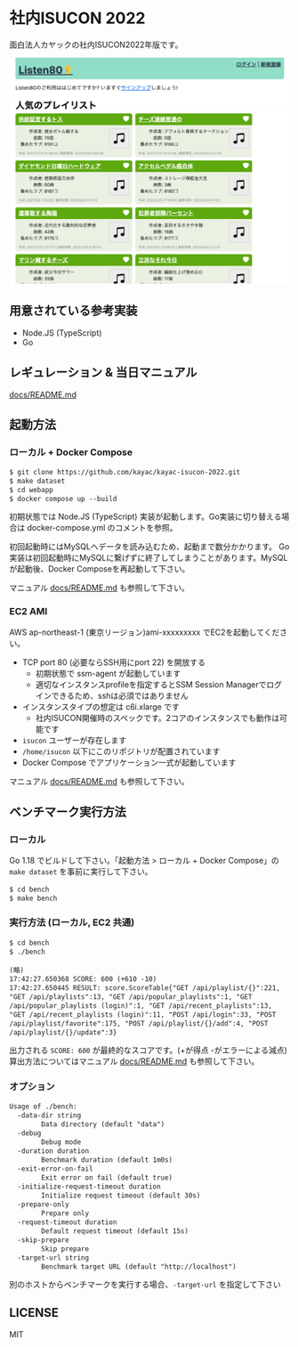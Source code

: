 # 社内ISUCON 2022

面白法人カヤックの社内ISUCON2022年版です。

![](docs/listen80.png)

## 用意されている参考実装

- Node.JS (TypeScript)
- Go

## レギュレーション & 当日マニュアル

[docs/README.md](docs/README.md)

## 起動方法

### ローカル + Docker Compose

```console
$ git clone https://github.com/kayac/kayac-isucon-2022.git
$ make dataset
$ cd webapp
$ docker compose up --build
```

初期状態では Node.JS (TypeScript) 実装が起動します。Go実装に切り替える場合は docker-compose.yml のコメントを参照。

初回起動時にはMySQLへデータを読み込むため、起動まで数分かかります。
Go実装は初回起動時にMySQLに繋げずに終了してしまうことがあります。MySQLが起動後、Docker Composeを再起動して下さい。

マニュアル [docs/README.md](docs/README.md) も参照して下さい。

### EC2 AMI

AWS ap-northeast-1 (東京リージョン)ami-xxxxxxxxx でEC2を起動してください。

- TCP port 80 (必要ならSSH用にport 22) を開放する
  - 初期状態で ssm-agent が起動しています
  - 適切なインスタンスprofileを指定するとSSM Session Managerでログインできるため、sshは必須ではありません
- インスタンスタイプの想定は c6i.xlarge です
  - 社内ISUCON開催時のスペックです。2コアのインスタンスでも動作は可能です
- `isucon` ユーザーが存在します
- `/home/isucon` 以下にこのリポジトリが配置されています
- Docker Compose でアプリケーション一式が起動しています

マニュアル [docs/README.md](docs/README.md) も参照して下さい。

## ベンチマーク実行方法

### ローカル

Go 1.18 でビルドして下さい。「起動方法 > ローカル + Docker Compose」の `make dataset` を事前に実行して下さい。

```console
$ cd bench
$ make bench
```

### 実行方法 (ローカル, EC2 共通)

```console
$ cd bench
$ ./bench

(略)
17:42:27.650368 SCORE: 600 (+610 -10)
17:42:27.650445 RESULT: score.ScoreTable{"GET /api/playlist/{}":221, "GET /api/playlists":13, "GET /api/popular_playlists":1, "GET /api/popular_playlists (login)":1, "GET /api/recent_playlists":13, "GET /api/recent_playlists (login)":11, "POST /api/login":33, "POST /api/playlist/favorite":175, "POST /api/playlist/{}/add":4, "POST /api/playlist/{}/update":3}
```

出力される `SCORE: 600` が最終的なスコアです。(+が得点 -がエラーによる減点)
算出方法についてはマニュアル [docs/README.md](docs/README.md) も参照して下さい。

### オプション

```
Usage of ./bench:
  -data-dir string
        Data directory (default "data")
  -debug
        Debug mode
  -duration duration
        Benchmark duration (default 1m0s)
  -exit-error-on-fail
        Exit error on fail (default true)
  -initialize-request-timeout duration
        Initialize request timeout (default 30s)
  -prepare-only
        Prepare only
  -request-timeout duration
        Default request timeout (default 15s)
  -skip-prepare
        Skip prepare
  -target-url string
        Benchmark target URL (default "http://localhost")
```

別のホストからベンチマークを実行する場合、`-target-url` を指定して下さい

## LICENSE

MIT
